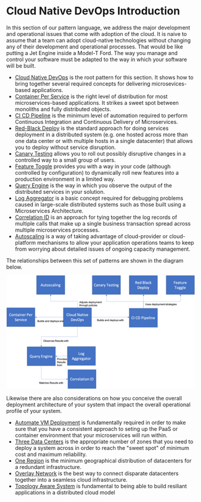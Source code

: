 # Cloud Native DevOps Introduction

In this section of our pattern language, we address the major development and operational issues that come with adoption of the cloud.  It is naive to assume that a team can adopt cloud-native technologies without changing any of their development and operational processes.  That would be like putting a Jet Engine inside a Model-T Ford.  The way you manage and control your software must be adapted to the way in which your software will be built.

+ [Cloud Native DevOps](Cloud-Native-DevOps.md) is the root pattern for this section.  It shows how to bring together several required concepts for delivering microsevices-based applications.
+ [Container Per Service](Container-Per-Service.md) is the right level of distribution for most microservices-based applications.  It strikes a sweet spot between monoliths and fully distributed objects.
+ [CI CD Pipeline](CD-Pipeline.md) is the minimum level of automation required to perform Continuous Integration and Continuous Delivery of Microservices.
+ [Red-Black Deploy](Red-Black-Deploy.md) is the standard approach for doing services deployment in a distributed system (e.g. one hosted across more than one data center or with multiple hosts in a single datacenter) that allows you to deploy without service disruption.
+ [Canary Testing](Canary-Testing.md) allows you to roll out possibly disruptive changes in a controlled way to a small group of users.
+ [Feature Toggle](Feature-Toggle.md) provides you with a way in your code (although controlled by configuration) to dynamically roll new features into a production environment in a limited way.
+ [Query Engine](Query-Engine.md) is the way in which you observe the output of the distributed services in your solution.
+ [Log Aggregator](Log-Aggregator.md) is a basic concept required for debugging problems caused in large-scale distributed systems such as those built using a Microservices Architecture.
+ [Correlation ID](Correlation-ID.md) is an approach for tying together the log records of multiple calls that make up a single business transaction spread across multiple microservices processes.
+ [Autoscaling](Autoscale.md) is a way of taking advantage of cloud-provider or cloud-platform mechanisms to allow your application operations teams to keep from worrying about detailed issues of ongoing capacity management.

The relationships between this set of patterns are shown in the diagram below.

![DevOps Patterns](../assets/DevOpsPatterns.png)

Likewise there are also considerations on how you conceive the overall deployment architecture of your system that impact the overall operational profile of your system.

+ [Automate VM Deployment](Automate-Deployment.md) is fundamentally required in order to make sure that you have a consistent approach to seting up the PaaS or container environment that your microservices will run within.
+ [Three Data Centers](Three-Data-Centers.md) is the appropriate number of zones that you need to deploy a system across in order to reach the "sweet spot" of minimum cost and maximum reliability.
+ [One Region](One-Coast.md) is the minimum geographical distribution of datacenters for a redundant infrastructure.
+ [Overlay Network](Overlay-Network.md) is the best way to connect disparate datacenters together into a seamless cloud infrastructure.
+ [Topology Aware System](../Microservices/Topology-Aware-Application.md) is fundamental to being able to build resiliant applications in a distributed cloud model

